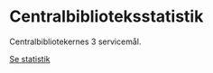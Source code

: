 # Centralbiblioteksstatistik

Centralbibliotekernes 3 servicemål.

[Se statistik](http://10.0.0.87/cb)  
